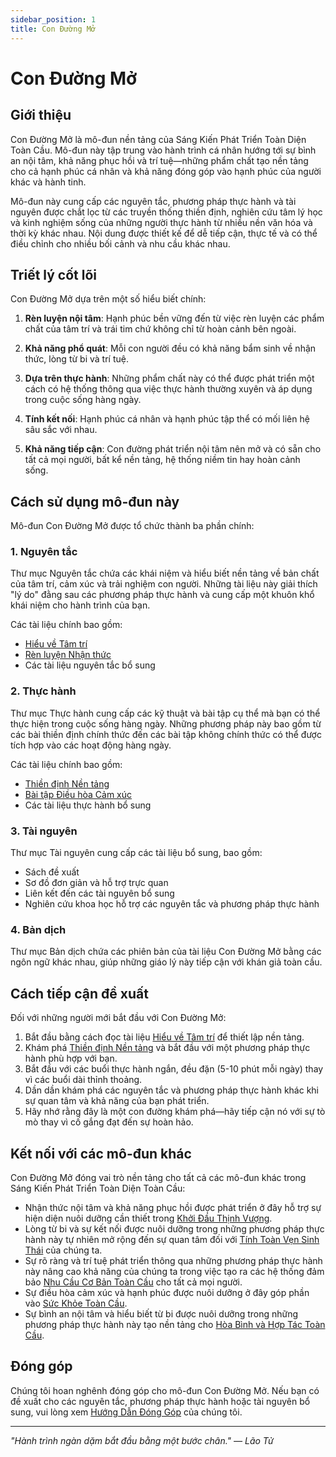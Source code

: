```yaml
---
sidebar_position: 1
title: Con Đường Mở
---
```


# Con Đường Mở

## Giới thiệu

Con Đường Mở là mô-đun nền tảng của Sáng Kiến Phát Triển Toàn Diện Toàn Cầu. Mô-đun này tập trung vào hành trình cá nhân hướng tới sự bình an nội tâm, khả năng phục hồi và trí tuệ—những phẩm chất tạo nền tảng cho cả hạnh phúc cá nhân và khả năng đóng góp vào hạnh phúc của người khác và hành tinh.

Mô-đun này cung cấp các nguyên tắc, phương pháp thực hành và tài nguyên được chắt lọc từ các truyền thống thiền định, nghiên cứu tâm lý học và kinh nghiệm sống của những người thực hành từ nhiều nền văn hóa và thời kỳ khác nhau. Nội dung được thiết kế để dễ tiếp cận, thực tế và có thể điều chỉnh cho nhiều bối cảnh và nhu cầu khác nhau.

## Triết lý cốt lõi

Con Đường Mở dựa trên một số hiểu biết chính:

1. **Rèn luyện nội tâm**: Hạnh phúc bền vững đến từ việc rèn luyện các phẩm chất của tâm trí và trái tim chứ không chỉ từ hoàn cảnh bên ngoài.

2. **Khả năng phổ quát**: Mỗi con người đều có khả năng bẩm sinh về nhận thức, lòng từ bi và trí tuệ.

3. **Dựa trên thực hành**: Những phẩm chất này có thể được phát triển một cách có hệ thống thông qua việc thực hành thường xuyên và áp dụng trong cuộc sống hàng ngày.

4. **Tính kết nối**: Hạnh phúc cá nhân và hạnh phúc tập thể có mối liên hệ sâu sắc với nhau.

5. **Khả năng tiếp cận**: Con đường phát triển nội tâm nên mở và có sẵn cho tất cả mọi người, bất kể nền tảng, hệ thống niềm tin hay hoàn cảnh sống.

## Cách sử dụng mô-đun này

Mô-đun Con Đường Mở được tổ chức thành ba phần chính:

### 1. Nguyên tắc

Thư mục Nguyên tắc chứa các khái niệm và hiểu biết nền tảng về bản chất của tâm trí, cảm xúc và trải nghiệm con người. Những tài liệu này giải thích "lý do" đằng sau các phương pháp thực hành và cung cấp một khuôn khổ khái niệm cho hành trình của bạn.

Các tài liệu chính bao gồm:
- [Hiểu về Tâm trí](Principles/01_UnderstandingTheMind.md)
- [Rèn luyện Nhận thức](Principles/02_CultivatingAwareness.md)
- Các tài liệu nguyên tắc bổ sung

### 2. Thực hành

Thư mục Thực hành cung cấp các kỹ thuật và bài tập cụ thể mà bạn có thể thực hiện trong cuộc sống hàng ngày. Những phương pháp này bao gồm từ các bài thiền định chính thức đến các bài tập không chính thức có thể được tích hợp vào các hoạt động hàng ngày.

Các tài liệu chính bao gồm:
- [Thiền định Nền tảng](Practices/01_FoundationalMeditations.md)
- [Bài tập Điều hòa Cảm xúc](Practices/02_EmotionalRegulationExercises.md)
- Các tài liệu thực hành bổ sung

### 3. Tài nguyên

Thư mục Tài nguyên cung cấp các tài liệu bổ sung, bao gồm:
- Sách đề xuất
- Sơ đồ đơn giản và hỗ trợ trực quan
- Liên kết đến các tài nguyên bổ sung
- Nghiên cứu khoa học hỗ trợ các nguyên tắc và phương pháp thực hành

### 4. Bản dịch

Thư mục Bản dịch chứa các phiên bản của tài liệu Con Đường Mở bằng các ngôn ngữ khác nhau, giúp những giáo lý này tiếp cận với khán giả toàn cầu.

## Cách tiếp cận đề xuất

Đối với những người mới bắt đầu với Con Đường Mở:

1. Bắt đầu bằng cách đọc tài liệu [Hiểu về Tâm trí](Principles/01_UnderstandingTheMind.md) để thiết lập nền tảng.
2. Khám phá [Thiền định Nền tảng](Practices/01_FoundationalMeditations.md) và bắt đầu với một phương pháp thực hành phù hợp với bạn.
3. Bắt đầu với các buổi thực hành ngắn, đều đặn (5-10 phút mỗi ngày) thay vì các buổi dài thỉnh thoảng.
4. Dần dần khám phá các nguyên tắc và phương pháp thực hành khác khi sự quan tâm và khả năng của bạn phát triển.
5. Hãy nhớ rằng đây là một con đường khám phá—hãy tiếp cận nó với sự tò mò thay vì cố gắng đạt đến sự hoàn hảo.

## Kết nối với các mô-đun khác

Con Đường Mở đóng vai trò nền tảng cho tất cả các mô-đun khác trong Sáng Kiến Phát Triển Toàn Diện Toàn Cầu:

- Nhận thức nội tâm và khả năng phục hồi được phát triển ở đây hỗ trợ sự hiện diện nuôi dưỡng cần thiết trong [Khởi Đầu Thịnh Vượng](../TheFlourishingStart/README.md).
- Lòng từ bi và sự kết nối được nuôi dưỡng trong những phương pháp thực hành này tự nhiên mở rộng đến sự quan tâm đối với [Tính Toàn Vẹn Sinh Thái](../EcologicalIntegrity/README.md) của chúng ta.
- Sự rõ ràng và trí tuệ phát triển thông qua những phương pháp thực hành này nâng cao khả năng của chúng ta trong việc tạo ra các hệ thống đảm bảo [Nhu Cầu Cơ Bản Toàn Cầu](../UniversalBasicNeeds/README.md) cho tất cả mọi người.
- Sự điều hòa cảm xúc và hạnh phúc được nuôi dưỡng ở đây góp phần vào [Sức Khỏe Toàn Cầu](../GlobalHealth_DiseaseEradication/README.md).
- Sự bình an nội tâm và hiểu biết từ bi được nuôi dưỡng trong những phương pháp thực hành này tạo nền tảng cho [Hòa Bình và Hợp Tác Toàn Cầu](../GlobalPeace_Cooperation/README.md).

## Đóng góp

Chúng tôi hoan nghênh đóng góp cho mô-đun Con Đường Mở. Nếu bạn có đề xuất cho các nguyên tắc, phương pháp thực hành hoặc tài nguyên bổ sung, vui lòng xem [Hướng Dẫn Đóng Góp](/contributing) của chúng tôi.

---

*"Hành trình ngàn dặm bắt đầu bằng một bước chân." — Lão Tử*
